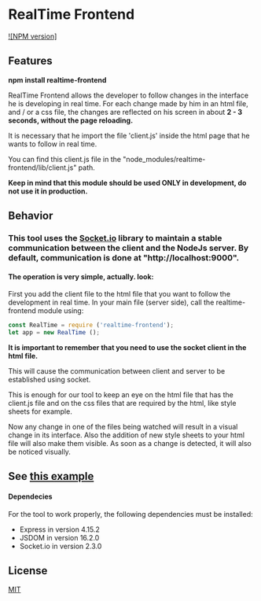 # RealTime Frontend

[![NPM version]](https://www.npmjs.com/package/realtime-frontend)

## Features

**npm install realtime-frontend**

RealTime Frontend allows the developer to follow changes in the interface he is developing in real time. For each change made by him in an html file, and / or a css file, the changes are reflected on his screen in about **2 - 3 seconds, without the page reloading.**

It is necessary that he import the file 'client.js' inside the html page that he wants to follow in real time. 

You can find this client.js file in the "node_modules/realtime-frontend/lib/client.js" path.

**Keep in mind that this module should be used ONLY in development, do not use it in production.**

## Behavior

### This tool uses the [Socket.io](https://www.npmjs.com/package/socket.io) library to maintain a stable communication between the client and the NodeJs server. By default, communication is done at "http://localhost:9000".

#### The operation is very simple, actually. look:

First you add the client file to the html file that you want to follow the development in real time.
In your main file (server side), call the realtime-frontend module using:

```js
const RealTime = require ('realtime-frontend');
let app = new RealTime ();
```

**It is important to remember that you need to use the socket client in the html file.**

This will cause the communication between client and server to be established using socket.

This is enough for our tool to keep an eye on the html file that has the client.js file and on the css files that are required by the html, like style sheets for example.

Now any change in one of the files being watched will result in a visual change in its interface.
Also the addition of new style sheets to your html file will also make them visible. As soon as a change is detected, it will also be noticed visually.

## See [this example](https://github.com/Allex6/realtime-frontend-example)

#### Dependecies

For the tool to work properly, the following dependencies must be installed:

* Express in version 4.15.2
* JSDOM in version 16.2.0
* Socket.io in version 2.3.0

## License

[MIT](https://github.com/Allex6/realtime-frontend/blob/master/LICENSE.md)